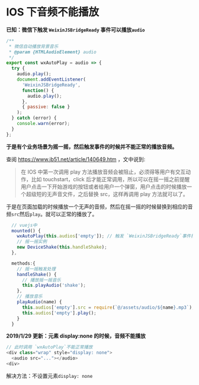 # IOS 下音频不能播放

**已知：微信下触发 `WeixinJSBridgeReady` 事件可以播放`audio`**

```js
/**
 * 微信自动播放背景音乐
 * @param {HTMLAudioElement} audio
 */
export const wxAutoPlay = audio => {
  try {
    audio.play();
    document.addEventListener(
      'WeixinJSBridgeReady',
      function() {
        audio.play();
      },
      { passive: false }
    );
  } catch (error) {
    console.warn(error);
  }
};
```

**于是有个业务场景为摇一摇，然后触发事件的时候并不能正常的播放音频。**

查阅 https://www.jb51.net/article/140649.htm ，文中说到:

> 在 IOS 中第一次调用 play 方法播放音频会被阻止，必须得等用户有交互动作，比如 touchstart，click 后才能正常调用，所以可以在摇一摇之前提醒用户点击一下开始游戏的按钮或者给用户一个弹窗，用户点击的时候播放一个超级短的无声音文件，之后替换 src，这样再调用 play 方法就可以了。

于是在页面加载的时候播放一个无声的音频，然后在摇一摇的时候替换到相应的音频`src`然后`play`。就可以正常的播放了。

```js
  // vuejs中
  mounted() {
    wxAutoPlay(this.audios['empty']); // 触发 `WeixinJSBridgeReady`事件播放无声音频
    // 摇一摇实例
    new DeviceShake(this.handleShake);
  },

  methods:{
    // 摇一摇触发处理
    handleShake() {
      // 播放摇一摇音乐
      this.playAudio('shake');
    },
    // 播放音乐
    playAudio(name) {
      this.audios['empty'].src = require(`@/assets/audio/${name}.mp3`);
      this.audios['empty'].play();
    }
  }

```

**2019/1/29 更新：元素 display:none 的时候，音频不能播放**

```js
// 此时调用 `wxAutoPlay`不能正常播放
<div class="wrap" style="display: none">
  <audio src="..."></audio>
<div>
```

解决方法：不设置元素`display: none`
